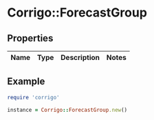 # Corrigo::ForecastGroup

## Properties

| Name | Type | Description | Notes |
| ---- | ---- | ----------- | ----- |

## Example

```ruby
require 'corrigo'

instance = Corrigo::ForecastGroup.new()
```

